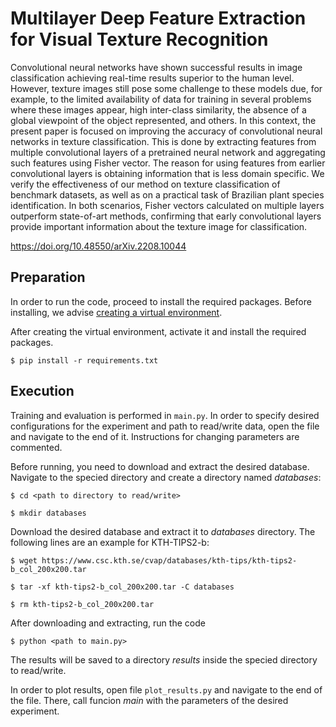 # Multilayer Deep Feature Extraction for Visual Texture Recognition

Convolutional neural networks have shown successful results in image classification achieving real-time results superior to the human level. However, texture images still pose some challenge to these models due, for example, to the limited availability of data for training in several problems where these images appear, high inter-class similarity, the absence of a global viewpoint of the object represented, and others. In this context, the present paper is focused on improving the accuracy of convolutional neural networks in texture classification. This is done by extracting features from multiple convolutional layers of a pretrained neural network and aggregating such features using Fisher vector. The reason for using features from earlier convolutional layers is obtaining information that is less domain specific. We verify the effectiveness of our method on texture classification of benchmark datasets, as well as on a practical task of Brazilian plant species identification. In both scenarios, Fisher vectors calculated on multiple layers outperform state-of-art methods, confirming that early convolutional layers provide important information about the texture image for classification.

https://doi.org/10.48550/arXiv.2208.10044

## Preparation

In order to run the code, proceed to install the required packages. 
Before installing, we advise [creating a virtual environment](https://docs.python.org/3/library/venv.html).

After creating the virtual environment, activate it and install the required packages.

`$ pip install -r requirements.txt`

## Execution

Training and evaluation is performed in `main.py`. 
In order to specify desired configurations for the experiment and path to read/write data, open the file and navigate to the end of it.
Instructions for changing parameters are commented.
 
Before running, you need to download and extract the desired database.
Navigate to the specied directory and create a directory named _databases_:

`$ cd <path to directory to read/write>`

`$ mkdir databases`

Download the desired database and extract it to _databases_ directory.
The following lines are an example for KTH-TIPS2-b:

`$ wget https://www.csc.kth.se/cvap/databases/kth-tips/kth-tips2-b_col_200x200.tar`

`$ tar -xf kth-tips2-b_col_200x200.tar -C databases`

`$ rm kth-tips2-b_col_200x200.tar`

After downloading and extracting, run the code 

`$ python <path to main.py>`

The results will be saved to a directory _results_ inside the specied directory to read/write.

In order to plot results, open file `plot_results.py` and navigate to the end of the file.
There, call funcion _main_ with the parameters of the desired experiment.
